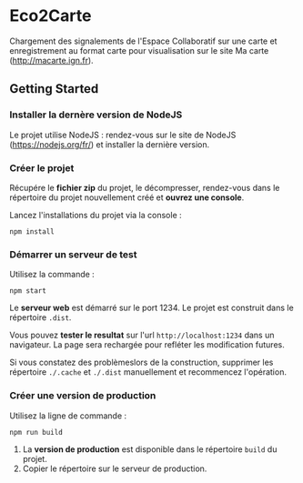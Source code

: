 # Eco2Carte

Chargement des signalements de l'Espace Collaboratif sur une carte et enregistrement au format carte pour visualisation sur le site Ma carte (http://macarte.ign.fr).

## Getting Started

### Installer la dernère version de NodeJS

Le projet utilise NodeJS : rendez-vous sur le site de NodeJS (https://nodejs.org/fr/) et installer la dernière version.

### Créer le projet

Récupére le **fichier zip** du projet, le décompresser, rendez-vous dans le répertoire du projet nouvellement créé et **ouvrez une console**.

Lancez l'installations du projet via la console :
````
npm install
````

### Démarrer un serveur de test
Utilisez la commande :

````
npm start
````
Le **serveur web** est démarré sur le port 1234. 
Le projet est construit dans le répertoire `.dist`.    

Vous pouvez **tester le resultat** sur l'url `http://localhost:1234` dans un navigateur.
La page sera rechargée pour refléter les modification futures.

Si vous constatez des problèmeslors de la construction, supprimer les répertoire `./.cache` et `./.dist` manuellement et recommencez l'opération.


### Créer une version de production
Utilisez la ligne de commande :
````
npm run build
````
1. La **version de production** est disponible dans le répertoire `build` du projet.
2. Copier le répertoire sur le serveur de production.
